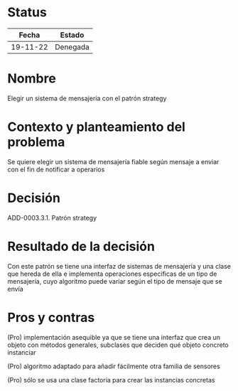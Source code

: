 # Status

| Fecha | Estado |
| --- | --- |
| 19-11-22 | Denegada |

# Nombre

Elegir un sistema de mensajería con el patrón strategy

# Contexto y planteamiento del problema

Se quiere elegir un sistema de mensajería fiable según mensaje a enviar con el fin de notificar a operarios

# Decisión

ADD-0003.3.1. Patrón strategy

# Resultado de la decisión

Con este patrón se tiene una interfaz de sistemas de mensajería y una clase que hereda de ella e implementa operaciones específicas de un tipo de mensajería, cuyo algoritmo puede variar según el tipo de mensaje que se envía

# Pros y contras

(Pro) implementación asequible ya que se tiene una interfaz que crea un objeto con métodos generales, subclases que deciden qué objeto concreto instanciar

(Pro) algoritmo adaptado para añadir fácilmente otra familia de sensores

(Pro) sólo se usa una clase factoría para crear las instancias concretas
